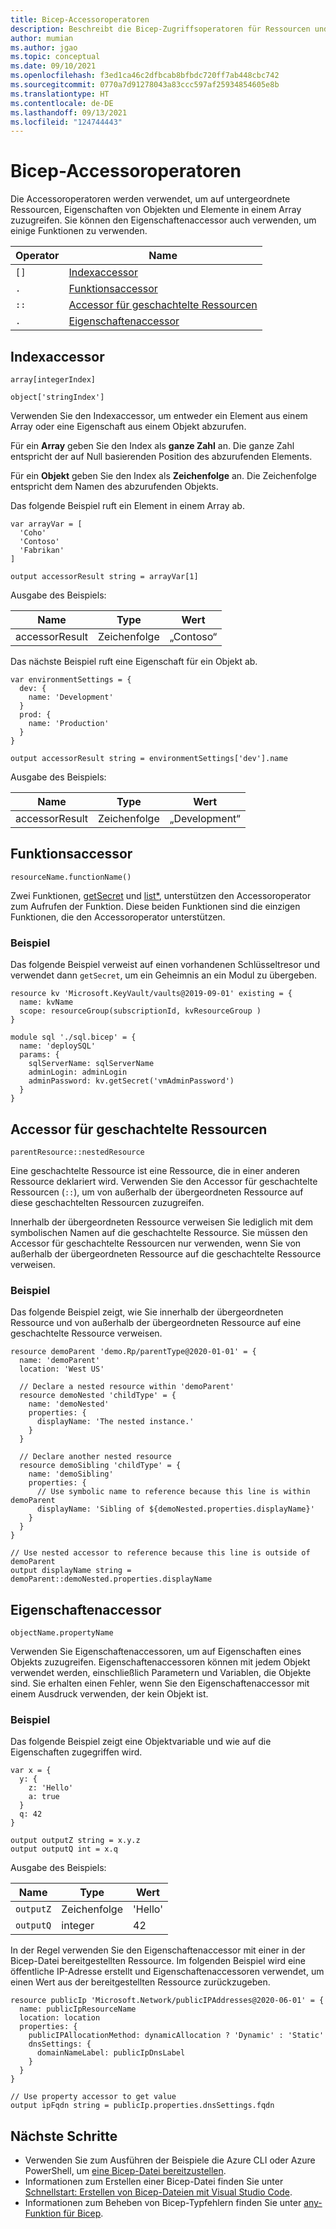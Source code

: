 ```yaml
---
title: Bicep-Accessoroperatoren
description: Beschreibt die Bicep-Zugriffsoperatoren für Ressourcen und Eigenschaften.
author: mumian
ms.author: jgao
ms.topic: conceptual
ms.date: 09/10/2021
ms.openlocfilehash: f3ed1ca46c2dfbcab8bfbdc720ff7ab448cbc742
ms.sourcegitcommit: 0770a7d91278043a83ccc597af25934854605e8b
ms.translationtype: HT
ms.contentlocale: de-DE
ms.lasthandoff: 09/13/2021
ms.locfileid: "124744443"
---
```

# <a name="bicep-accessor-operators"></a>Bicep-Accessoroperatoren

Die Accessoroperatoren werden verwendet, um auf untergeordnete Ressourcen, Eigenschaften von Objekten und Elemente in einem Array zuzugreifen. Sie können den Eigenschaftenaccessor auch verwenden, um einige Funktionen zu verwenden.

| Operator | Name |
| ---- | ---- |
| `[]` | [Indexaccessor](#index-accessor) |
| `.`  | [Funktionsaccessor](#function-accessor) |
| `::` | [Accessor für geschachtelte Ressourcen](#nested-resource-accessor) |
| `.`  | [Eigenschaftenaccessor](#property-accessor) |

## <a name="index-accessor"></a>Indexaccessor

`array[integerIndex]`

`object['stringIndex']`

Verwenden Sie den Indexaccessor, um entweder ein Element aus einem Array oder eine Eigenschaft aus einem Objekt abzurufen.

Für ein **Array** geben Sie den Index als **ganze Zahl** an. Die ganze Zahl entspricht der auf Null basierenden Position des abzurufenden Elements.

Für ein **Objekt** geben Sie den Index als **Zeichenfolge** an. Die Zeichenfolge entspricht dem Namen des abzurufenden Objekts.

Das folgende Beispiel ruft ein Element in einem Array ab.

```bicep
var arrayVar = [
  'Coho'
  'Contoso'
  'Fabrikan'
]

output accessorResult string = arrayVar[1]
``` 

Ausgabe des Beispiels:

| Name | Type | Wert |
| ---- | ---- | ---- |
| accessorResult | Zeichenfolge | „Contoso“ |

Das nächste Beispiel ruft eine Eigenschaft für ein Objekt ab.

```bicep
var environmentSettings = {
  dev: {
    name: 'Development'
  }
  prod: {
    name: 'Production'
  }
}

output accessorResult string = environmentSettings['dev'].name
```

Ausgabe des Beispiels:

| Name | Type | Wert |
| ---- | ---- | ---- |
| accessorResult | Zeichenfolge | „Development“ |

## <a name="function-accessor"></a>Funktionsaccessor

`resourceName.functionName()`

Zwei Funktionen, [getSecret](bicep-functions-resource.md#getsecret) und [list*](bicep-functions-resource.md#list), unterstützen den Accessoroperator zum Aufrufen der Funktion. Diese beiden Funktionen sind die einzigen Funktionen, die den Accessoroperator unterstützen.

### <a name="example"></a>Beispiel

Das folgende Beispiel verweist auf einen vorhandenen Schlüsseltresor und verwendet dann `getSecret`, um ein Geheimnis an ein Modul zu übergeben.

```bicep
resource kv 'Microsoft.KeyVault/vaults@2019-09-01' existing = {
  name: kvName
  scope: resourceGroup(subscriptionId, kvResourceGroup )
}

module sql './sql.bicep' = {
  name: 'deploySQL'
  params: {
    sqlServerName: sqlServerName
    adminLogin: adminLogin
    adminPassword: kv.getSecret('vmAdminPassword')
  }
}
```

## <a name="nested-resource-accessor"></a>Accessor für geschachtelte Ressourcen

`parentResource::nestedResource`

Eine geschachtelte Ressource ist eine Ressource, die in einer anderen Ressource deklariert wird. Verwenden Sie den Accessor für geschachtelte Ressourcen (`::`), um von außerhalb der übergeordneten Ressource auf diese geschachtelten Ressourcen zuzugreifen.

Innerhalb der übergeordneten Ressource verweisen Sie lediglich mit dem symbolischen Namen auf die geschachtelte Ressource. Sie müssen den Accessor für geschachtelte Ressourcen nur verwenden, wenn Sie von außerhalb der übergeordneten Ressource auf die geschachtelte Ressource verweisen.

### <a name="example"></a>Beispiel

Das folgende Beispiel zeigt, wie Sie innerhalb der übergeordneten Ressource und von außerhalb der übergeordneten Ressource auf eine geschachtelte Ressource verweisen.

```bicep
resource demoParent 'demo.Rp/parentType@2020-01-01' = {
  name: 'demoParent'
  location: 'West US'

  // Declare a nested resource within 'demoParent'
  resource demoNested 'childType' = {
    name: 'demoNested'
    properties: {
      displayName: 'The nested instance.'
    }
  }

  // Declare another nested resource
  resource demoSibling 'childType' = {
    name: 'demoSibling'
    properties: {
      // Use symbolic name to reference because this line is within demoParent
      displayName: 'Sibling of ${demoNested.properties.displayName}'
    }
  }
}

// Use nested accessor to reference because this line is outside of demoParent
output displayName string = demoParent::demoNested.properties.displayName
```

## <a name="property-accessor"></a>Eigenschaftenaccessor

`objectName.propertyName`

Verwenden Sie Eigenschaftenaccessoren, um auf Eigenschaften eines Objekts zuzugreifen. Eigenschaftenaccessoren können mit jedem Objekt verwendet werden, einschließlich Parametern und Variablen, die Objekte sind. Sie erhalten einen Fehler, wenn Sie den Eigenschaftenaccessor mit einem Ausdruck verwenden, der kein Objekt ist.

### <a name="example"></a>Beispiel

Das folgende Beispiel zeigt eine Objektvariable und wie auf die Eigenschaften zugegriffen wird.

```bicep
var x = {
  y: {
    z: 'Hello'
    a: true
  }
  q: 42
}

output outputZ string = x.y.z
output outputQ int = x.q
```

Ausgabe des Beispiels:

| Name | Type | Wert |
| ---- | ---- | ---- |
| `outputZ` | Zeichenfolge | 'Hello' |
| `outputQ` | integer | 42 |

In der Regel verwenden Sie den Eigenschaftenaccessor mit einer in der Bicep-Datei bereitgestellten Ressource. Im folgenden Beispiel wird eine öffentliche IP-Adresse erstellt und Eigenschaftenaccessoren verwendet, um einen Wert aus der bereitgestellten Ressource zurückzugeben.

```bicep
resource publicIp 'Microsoft.Network/publicIPAddresses@2020-06-01' = {
  name: publicIpResourceName
  location: location
  properties: {
    publicIPAllocationMethod: dynamicAllocation ? 'Dynamic' : 'Static'
    dnsSettings: {
      domainNameLabel: publicIpDnsLabel
    }
  }
}

// Use property accessor to get value
output ipFqdn string = publicIp.properties.dnsSettings.fqdn
```

## <a name="next-steps"></a>Nächste Schritte

- Verwenden Sie zum Ausführen der Beispiele die Azure CLI oder Azure PowerShell, um [eine Bicep-Datei bereitzustellen](./quickstart-create-bicep-use-visual-studio-code.md#deploy-the-bicep-file).
- Informationen zum Erstellen einer Bicep-Datei finden Sie unter [Schnellstart: Erstellen von Bicep-Dateien mit Visual Studio Code](./quickstart-create-bicep-use-visual-studio-code.md).
- Informationen zum Beheben von Bicep-Typfehlern finden Sie unter [any-Funktion für Bicep](./bicep-functions-any.md).
